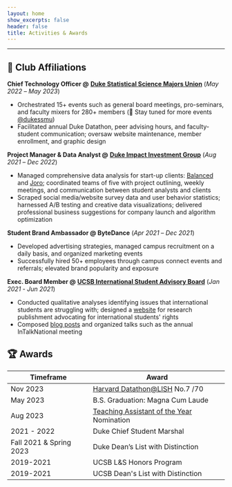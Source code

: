 ```yaml
---
layout: home
show_excerpts: false
header: false
title: Activities & Awards
---
```


------------------------------------------------------------------------------

## 🙌 Club Affiliations

**Chief Technology Officer @** [**Duke Statistical Science Majors Union**](https://dukegroups.com/ssmu/home/) (_May 2022_ – _May 2023_)
- Orchestrated 15+ events such as general board meetings, pro-seminars, and faculty mixers for 280+ members (👥 Stay tuned for more events [@dukessmu](https://www.instagram.com/dukessmu/))
- Facilitated annual Duke Datathon, peer advising hours, and faculty-student communication; oversaw website maintenance, member enrollment, and graphic design

**Project Manager & Data Analyst @** [**Duke Impact Investment Group**](https://www.linkedin.com/company/diig/) (_Aug 2021_ – _Dec 2022_)
- Managed comprehensive data analysis for start-up clients: [Balanced](https://www.hellobalanced.com/) and [Joro](https://www.thecommons.earth/?source=joro); coordinated teams of five with project outlining, weekly meetings, and communication between student analysts and clients
- Scraped social media/website survey data and user behavior statistics; harnessed A/B testing and creative data visualizations; delivered professional business suggestions for company launch and algorithm optimization

**Student Brand Ambassador @ ByteDance** (_Apr 2021_ – _Dec 2021_)
- Developed advertising strategies, managed campus recruitment on a daily basis, and organized marketing events
- Successfully hired 50+ employees through campus connect events and referrals; elevated brand popularity and exposure

**Exec. Board Member @** [**UCSB International Student Advisory Board**](https://internationalvistas.blogspot.com/) (_Jan 2021_ - _Jun 2021_)
- Conducted qualitative analyses identifying issues that international students are struggling with; designed a [website](https://internationalstudentsadvocationcovid.weebly.com/) for research publishment advocating for international students' rights
- Composed [blog posts](http://internationalvistas.blogspot.com/) and organized talks such as the annual InTalkNational meeting

## 🏆 Awards

| Timeframe                  | Award                                 |
| -------------------------- | --------------------------------------|
| Nov 2023                   | [Harvard Datathon@LISH](https://sites.google.com/view/datathonatlish) No.7 /70 |
| May 2023                   | B.S. Graduation: Magna Cum Laude      |
| Aug 2023                   | [Teaching Assistant of the Year](https://stat.duke.edu/awards/ta) Nomination                    |
| 2021 - 2022                | Duke Chief Student Marshal            |
| Fall 2021 & Spring 2023    | Duke Dean’s List with Distinction     |
| 2019-2021                  | UCSB L&S Honors Program               |
| 2019-2021                  | UCSB Dean's List with Distinction     |











